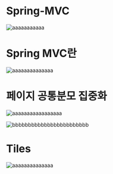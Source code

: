 # Spring-MVC
![aaaaaaaaaaa](https://user-images.githubusercontent.com/76800974/113818630-05f7d400-97b3-11eb-8863-221da666653e.png)

Spring MVC란
=============

![aaaaaaaaaaaaaa](https://user-images.githubusercontent.com/76800974/113819151-e01eff00-97b3-11eb-90f7-6aa1b3bbea7f.png)

페이지 공통분모 집중화
=============

![aaaaaaaaaaaaaaaaa](https://user-images.githubusercontent.com/76800974/117249833-36e42b00-ae7d-11eb-97f2-f4a1b6e3b96b.png)

![bbbbbbbbbbbbbbbbbbbbbbbb](https://user-images.githubusercontent.com/76800974/117249868-406d9300-ae7d-11eb-971c-be58c7f7d2d4.png)

Tiles
=============

![aaaaaaaaaaaaaa](https://user-images.githubusercontent.com/76800974/117262037-cb558a00-ae8b-11eb-8773-395549a1a866.png)
